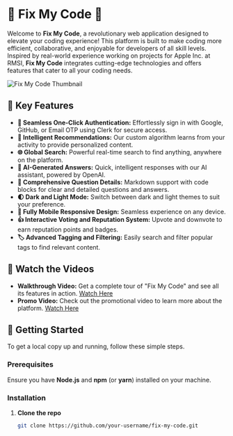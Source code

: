 # 🌟 Fix My Code 🌟

Welcome to **Fix My Code**, a revolutionary web application designed to elevate your coding experience! This platform is built to make coding more efficient, collaborative, and enjoyable for developers of all skill levels. Inspired by real-world experience working on projects for Apple Inc. at RMSI, **Fix My Code** integrates cutting-edge technologies and offers features that cater to all your coding needs.

![Fix My Code Thumbnail](https://res.cloudinary.com/di6xkdtqb/image/upload/v1720724799/Portfolio/kpncjznukqzznfadfal8.png)

## 🚀 Key Features

- **🔐 Seamless One-Click Authentication:** Effortlessly sign in with Google, GitHub, or Email OTP using Clerk for secure access.
- **🧠 Intelligent Recommendations:** Our custom algorithm learns from your activity to provide personalized content.
- **🌐 Global Search:** Powerful real-time search to find anything, anywhere on the platform.
- **🤖 AI-Generated Answers:** Quick, intelligent responses with our AI assistant, powered by OpenAI.
- **💬 Comprehensive Question Details:** Markdown support with code blocks for clear and detailed questions and answers.
- **🌓 Dark and Light Mode:** Switch between dark and light themes to suit your preference.
- **📱 Fully Mobile Responsive Design:** Seamless experience on any device.
- **👍 Interactive Voting and Reputation System:** Upvote and downvote to earn reputation points and badges.
- **🏷️ Advanced Tagging and Filtering:** Easily search and filter popular tags to find relevant content.

## 🎥 Watch the Videos

- **Walkthrough Video:** Get a complete tour of "Fix My Code" and see all its features in action. [Watch Here](https://lnkd.in/g_HPbsQE)
- **Promo Video:** Check out the promotional video to learn more about the platform. [Watch Here](https://lnkd.in/g_HPbsQE)

## 🚀 Getting Started

To get a local copy up and running, follow these simple steps.

### Prerequisites

Ensure you have **Node.js** and **npm** (or **yarn**) installed on your machine.

### Installation

1. **Clone the repo**
   ```bash
   git clone https://github.com/your-username/fix-my-code.git
